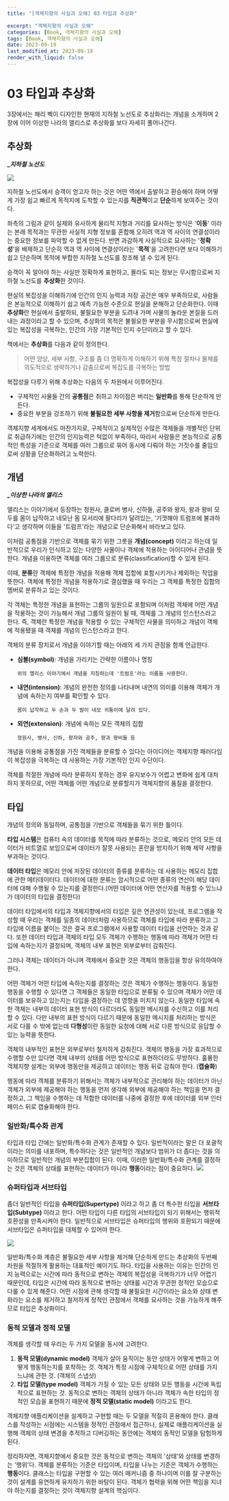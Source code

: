 ```yaml
---
title: "[객체지향의 사실과 오해] 03 타입과 추상화"

excerpt: "객체지향의 사실과 오해"
categories: [Book, 객체지향의 사실과 오해]
tags: [Book, 객체지향의 사실과 오해]
date: 2023-09-19
last_modified_at: 2023-09-19
render_with_liquid: false
---
```

# 03 타입과 추상화

3장에서는 해리 벡이 디자인한 현재의 지하철 노선도로 추상화라는 개념을 소개하며 2장에 이어 이상한 나라의 앨리스로 추상화를 보다 자세히 풀어나간다.

## 추상화

**__지하철 노선도_**

![](https://velog.velcdn.com/images/yeondori/post/30779415-c64f-49a8-9a4b-85f0ed7cc629/image.png)

지하철 노선도에서 승객이 얻고자 하는 것은 어떤 역에서 출발하고 환승해야 하며 어떻게 가장 쉽고 빠르게 목적지에 도착할 수 있는지를 **직관적**이고 **단순**하게 보여주는 것이다.

좌측의 그림과 같이 실제와 유사하게 물리적 지형과 거리를 묘사하는 방식은 '**이동**' 이라는 본래 목적과는 무관한 사실적 지형 정보를 혼합해 오히려 역과 역 사이의 연결성이라는 중요한 정보를 파악할 수 없게 만든다. 반면 과감하게 사실적으로 묘사하는 '**정확성**'을 배제하고 단순히 역과 역 사이에 연결성이라는 '**목적**'을 고려한다면 보다 이해하기 쉽고 단순하며 목적에 부합한 지하철 노선도를 창조해 낼 수 있게 된다.

승객이 꼭 알아야 하는 사실만 정확하게 표현하고, 몰라도 되는 정보는 무시함으로써 지하철 노선도를 **추상화**한 것이다.

현실의 복잡성을 이해하기에 인간의 인지 능력과 저장 공간은 매우 부족하므로, 사람들은 본능적으로 이해하기 쉽고 예측 가능한 수준으로 현실을 분해하고 단순화한다. 이때 **추상화**란 현실에서 출발하되, 불필요한 부분을 도려내 가며 사물의 놀라운 본질을 드러내는 과정이라고 할 수 있으며, 추상화의 목적은 불필요한 부분을 무시함으로써 현실에 있는 복잡성을 극복하는, 인간의 가장 기본적인 인지 수단이라고 할 수 있다.

책에서는 **추상화**를 다음과 같이 정의한다.

> 어떤 양상, 세부 사항, 구조를 좀 더 명확하게 이해하기 위해 특정 절차나 물체를 의도적으로 생략하거나 감춤으로써 복잡도를 극복하는 방법

복잡성을 다루기 위해 추상화는 다음의 두 차원에서 이루어진다.

- 구체적인 사물들 간의 **공통점**은 취하고 차이점은 버리는 **일반화**를 통해 단순하게 만든다.
- 중요한 부분을 강조하기 위해 **불필요한 세부 사항을 제거**함으로써 단순하게 만든다.

객체지향 세계에서도 마찬가지로, 구체적이고 실제적인 수많은 객체들을 개별적인 단위로 취급하기에는 인간의 인지능력은 턱없이 부족하다, 따라서 사람들은 본능적으로 공통적인 특성을 기준으로 객체를 여러 그룹으로 묶어 동시에 다뤄야 하는 가짓수를 줄임으로써 상황을 단순화하려고 노력한다.

## 개념

**__이상한 나라의 앨리스_**

앨리스는 이야기에서 등장하는 정원사, 클로버 병사, 신하들, 공주와 왕자, 왕과 왕비 모두를 몸이 납작하고 네모난 몸 모서리에 팔다리가 달려있는, '기껏해야 트럼프에 불과하다'고 생각하며 이들을 '트럼프'라는 개념으로 단순화해서 바라보고 있다.

이처럼 공통점을 기반으로 객체를 묶기 위한 그릇을 **개념(concept)** 이라고 하는데 일반적으로 우리가 인식하고 있는 다양한 사물이나 객체에 적용하는 아이디어나 관념을 뜻한다. 개념을 이용하면 객체를 여러 그룹으로 분류(classification)할 수 있게 된다.

이때, **분류**란 객체에 특정한 개념을 적용해 객체 집합에 포함시키거나 제외하는 작업을 뜻한다. 객체에 특정한 개념을 적용하기로 결심했을 때 우리는 그 객체를 특정한 집합의 멤버로 분류하고 있는 것이다.

각 객체는 특정한 개념을 표현하는 그룹의 일원으로 포함되며 이처럼 객체에 어떤 개념을 적용하는 것이 가능해서 개념 그룹의 일원이 될 때, 객체를 그 개념의 인스턴스라고 한다.
즉, 객체란 특정한 개념을 적용할 수 있는 구체적인 사물을 의미하고 개념이 객체에 적용됐을 때 객체를 개념의 인스턴스라고 한다.

객체의 분류 장치로서 개념을 이야기할 때는 아래의 세 가지 관점을 함께 언급한다.

- **심볼(symbol)**: 개념을 가리키는 간략한 이름이나 명칭

  `위의 앨리스 이야기에서 개념을 지칭하는데 '트럼프'라는 이름을 사용한다.`
- **내연(intension)**: 개념의 완전한 정의를 나타내며 내연의 의미를 이용해 객체가 개념에 속하는지 여부를 확인할 수 있다.

  `몸이 납작하고 두 손과 두 발이 네모 귀퉁이에 달려 있다.`
- **외연(extension)**: 개념에 속하는 모든 객체의 집합

  `정원사, 병사, 신하, 왕자와 공주, 왕과 왕비들 등`

개념을 이용해 공통점을 가진 객체들을 분류할 수 있다는 아이디어는 객체지향 패러다임이 복잡성을 극복하는 데 사용하는 가장 기본적인 인지 수단이다.

객체를 적절한 개념에 따라 분류하지 못하는 경우 유지보수가 어렵고 변화에 쉽게 대처하지 못하므로, 어떤 객체를 어떤 개념으로 분류할지가 객체지향의 품질을 결정한다.

## 타입

개념의 정의와 동일하며, 공통점을 기반으로 객체들을 묶기 위한 틀이다.

**타입 시스템**은 컴퓨터 속의 데이터를 목적에 따라 분류하는 것으로,
메모리 안의 모든 데이터가 비트열로 보임으로써 데이터가 잘못 사용되는 혼란을 방지하기 위해 제약 사항을 부과하는 것이다.

**데이터 타입**은 메모리 안에 저장된 데이터의 종류를 분류하는 데 사용하는 메모리 집합에 관한 메타데이터다. 데이터에 대한 분류는 암시적으로 어떤 종류의 연산이 해당 데이터에 대해 수행될 수 있는지를 결정한다.(어떤 데이터에 어떤 연산자를 적용할 수 있느냐가 데이터의 타입을 결정한다)

데이터 타입에서의 타입과 객체지향에서의 타입은 깊은 연관성이 있는데, 프로그램을 작성할 때 우리는 객체를 일종의 데이터처럼 사용하므로 객체를 타입에 따라 분류하고 그 타입에 이름을 붙이는 것은 결국 프로그램에서 사용할 데이터 타입을 선언하는 것과 같다. 또한 데이터 타입과 객체의 타입 모두 객체가 수행하는 행동에 따라 객체가 어떤 타입에 속하는지가 결정되며, 객체의 내부 표현은 외부로부터 감춰진다.

그러나 객체는 데이터가 아니며 객체에서 중요한 것은 객체의 행동임을 항상 유의하여야 한다.

어떤 객체가 어떤 타입에 속하는지를 결정하는 것은 객체가 수행하는 행동이다. 동일한 행동을 수행할 수 있다면 그 객체들은 동일한 타입으로 분류될 수 있으며 객체가 어떤 데이터를 보유하고 있는지는 타입을 결정하는 데 영향을 미치지 않는다. 동일한 타입에 속한 객체는 내부의 데이터 표현 방식이 다르더라도 동일한 메시지를 수신하고 이를 처리할 수 있다. 다만 내부의 표현 방식이 다르기 때문에 동일한 메시지를 처리하는 방식은 서로 다를 수 밖에 없는데 **다형성**이란 동일한 요청에 대해 서로 다른 방식으로 응답할 수 있는 능력을 뜻한다.

객체의 내부적인 표현은 외부로부터 철저하게 감춰진다. 객체의 행동을 가장 효과적으로 수행할 수만 있다면 객체 내부의 상태를 어떤 방식으로 표현하더라도 무방하다. 훌륭한 객체지향 설계는 외부에 행동만을 제공하고 데이터는 행동 뒤로 감춰야 한다. (**캡슐화**)

행동에 따라 객체를 분류하기 위해서는 객체가 내부적으로 관리해야 하는 데이터가 아닌 객체가 외부에 제공해야 하는 행동을 먼저 생각해 외부에 제공해야 하는 책임을 먼저 결정하고, 그 책임을 수행하는 데 적합한 데이터를 나중에 결정한 후에 데이터를 외부 인터페이스 뒤로 캡슐화해야 한다.

### 일반화/특수화 관계

타입과 타입 간에는 일반화/특수화 관계가 존재할 수 있다. 일반적이라는 말은 더 포괄적이라는 의미를 내포하며, 특수하다는 것은 일반적인 개념보다 범위가 더 좁다는 것을 의미하므로 일반적인 개념의 부분집합이 된다. 이때, 이러한 일반화/특수화 관계를 결정하는 것은 객체의 상태를 표현하는 데이터가 아니라 **행동**이라는 점이 중요하다.
![](https://velog.velcdn.com/images/yeondori/post/95cfd9d7-debc-4900-9c07-99aa840c8a0b/image.png)

### 슈퍼타입과 서브타입

좀더 일반적인 타입을 **슈퍼타입(Supertype)** 이라고 하고 좀 더 특수한 타입을 **서브타입(Subtype)** 이라고 한다. 어떤 타입이 다른 타입의 서브타입이 되기 위해서는 행위적 호환성을 만족시켜아 한다. 일반적으로 서브타입은 슈퍼타입의 행위와 호환되기 때문에 서브타입은 슈퍼타입을 대체할 수 있어야 한다.

![](https://velog.velcdn.com/images/yeondori/post/7e4aa617-18c7-46bd-9f23-4ade21bea28c/image.png)

일반화/특수화 계층은 불필요한 세부 사항을 제거해 단순하게 만드는 추상화의 두번째 차원을 적절하게 활용하는 대표적인 예이기도 하다. 타입을 사용하는 이유는 인간의 인지 능력으로는 시간에 따라 동적으로 변하는 객체의 복잡성을 극복하기가 너무 어렵기 때문인데, 타입은 시간에 따라 동적으로 변하는 상태를 시간과 무관한 정적인 모습으로 다룰 수 있게 해준다. 어떤 시점에 관해 생각할 때 불필요한 시간이라는 요소와 상태 변화라는 요소를 제거하고 철저하게 정적인 관점에서 객체를 묘사하는 것을 가능하게 해주므로 타입은 추상화이다.

### 동적 모델과 정적 모델

객체를 생각할 때 우리는 두 가지 모델을 동시에 고려한다.

1. **동적 모델(dynamic model)**
   객체가 살아 움직이는 동안 상태가 어떻게 변하고 어떻게 행동하는지를 포착하는 것. 객체가 특정 시점에 구체적으로 어떤 상태를 가지느냐에 관한 것. (객체의 스냅샷)
2. **타입 모델(type model)**
   객체가 가질 수 있는 모든 상태와 모든 행동을 시간에 독립적으로 표현하는 것. 동적으로 변하는 객체의 상태가 아니라 객체가 속한 타입의 정적인 모습을 표현하기 때문에 **정적 모델(static model)** 이라고도 한다.

객체지향 애플리케이션을 설계하고 구현할 때는 두 모델을 적절히 혼용해야 한다. 클래스를 작성하는 시점에는 시스템을 정적인 관점에서 접근하나, 실제로 애플리케이션을 실행해 객체의 상태 변경을 추적하고 디버깅하는 동안에는 객체의 동적인 모델을 탐험하게 된다.

정리하자면, 객체지향에서 중요한 것은 동적으로 변하는 객체의 '상태'와 상태를 변경하는 '행위'다. 객체를 분류하는 기준은 타입이며, 타입을 나누는 기준은 객체가 수행하는 **행동**이다. 클래스는 타입을 구현할 수 있는 여러 매커니즘 중 하나이며 이를 잘 구분하는 것이 설계를 유연하게 유지하기 위한 바탕이 된다.
객체가 협력을 위해 어떤 책임을 지녀야 하는지를 결정하는 것이 객체지향 설계의 핵심이다.

